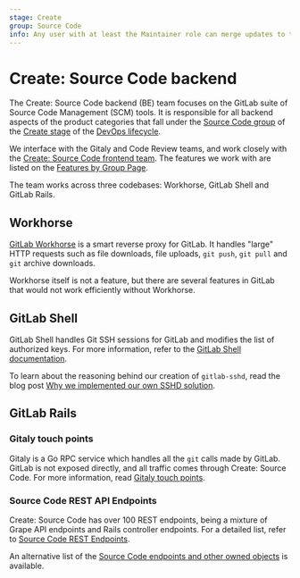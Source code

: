 ```yaml
---
stage: Create
group: Source Code
info: Any user with at least the Maintainer role can merge updates to this content. For details, see https://docs.gitlab.com/ee/development/development_processes.html#development-guidelines-review.
---
```


# Create: Source Code backend

The Create: Source Code backend (BE) team focuses on the GitLab suite of Source Code Management
(SCM) tools. It is responsible for all backend aspects of the product categories
that fall under the [Source Code group](https://about.gitlab.com/handbook/product/categories/#source-code-group)
of the [Create stage](https://about.gitlab.com/handbook/product/categories/#create-stage)
of the [DevOps lifecycle](https://about.gitlab.com/handbook/product/categories/#devops-stages).

We interface with the Gitaly and Code Review teams, and work closely with the
[Create: Source Code frontend team](https://about.gitlab.com/handbook/engineering/development/dev/create/create-source-code-fe/). The features
we work with are listed on the
[Features by Group Page](https://about.gitlab.com/handbook/product/categories/features/#createsource-code-group).

The team works across three codebases: Workhorse, GitLab Shell and GitLab Rails.

## Workhorse

[GitLab Workhorse](../../workhorse/index.md) is a smart reverse proxy for GitLab. It handles "large" HTTP
requests such as file downloads, file uploads, `git push`, `git pull` and `git` archive downloads.

Workhorse itself is not a feature, but there are several features in GitLab
that would not work efficiently without Workhorse.

## GitLab Shell

GitLab Shell handles Git SSH sessions for GitLab and modifies the list of authorized keys.
For more information, refer to the [GitLab Shell documentation](../../gitlab_shell/index.md).

To learn about the reasoning behind our creation of `gitlab-sshd`, read the blog post
[Why we implemented our own SSHD solution](https://about.gitlab.com/blog/2022/08/17/why-we-have-implemented-our-own-sshd-solution-on-gitlab-sass/).

## GitLab Rails

### Gitaly touch points

Gitaly is a Go RPC service which handles all the `git` calls made by GitLab.
GitLab is not exposed directly, and all traffic comes through Create: Source Code.
For more information, read [Gitaly touch points](gitaly_touch_points.md).

### Source Code REST API Endpoints

Create: Source Code has over 100 REST endpoints, being a mixture of Grape API endpoints and Rails controller endpoints.
For a detailed list, refer to [Source Code REST Endpoints](rest_endpoints.md).

An alternative list of the [Source Code endpoints and other owned objects](https://gitlab-com.gitlab.io/gl-infra/platform/stage-groups-index/source-code.html) is available.
